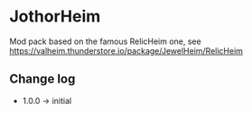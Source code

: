 # JothorHeim

Mod pack based on the famous RelicHeim one, see https://valheim.thunderstore.io/package/JewelHeim/RelicHeim

## Change log

* 1.0.0 -> initial